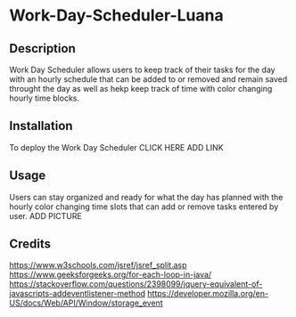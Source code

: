 # Work-Day-Scheduler-Luana

## Description

Work Day Scheduler allows users to keep track of their tasks for the day with an hourly schedule that can be added to or removed and remain saved throught the day as well as hekp keep track of time with color changing hourly time blocks.

## Installation

To deploy the Work Day Scheduler CLICK HERE ADD LINK

## Usage

Users can stay organized and ready for what the day has planned with the hourly color changing time slots that can add or remove tasks entered by user. ADD PICTURE

## Credits

https://www.w3schools.com/jsref/jsref_split.asp 
https://www.geeksforgeeks.org/for-each-loop-in-java/
https://stackoverflow.com/questions/2398099/jquery-equivalent-of-javascripts-addeventlistener-method
https://developer.mozilla.org/en-US/docs/Web/API/Window/storage_event